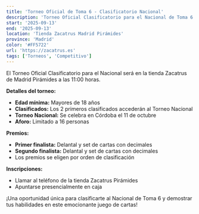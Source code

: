 ```yaml
---
title: 'Torneo Oficial de Toma 6 - Clasificatorio Nacional'
description: 'Torneo Oficial Clasificatorio para el Nacional de Toma 6 en la tienda Zacatrus Madrid Pirámides.'
start: '2025-09-13'
end: '2025-09-13'
location: 'Tienda Zacatrus Madrid Pirámides'
province: 'Madrid'
color: '#FF5722'
url: 'https://zacatrus.es'
tags: ['Torneos', 'Competitivo']
---
```


El Torneo Oficial Clasificatorio para el Nacional será en la tienda Zacatrus de Madrid Pirámides a las 11:00 horas.

**Detalles del torneo:**
- **Edad mínima:** Mayores de 18 años
- **Clasificados:** Los 2 primeros clasificados accederán al Torneo Nacional
- **Torneo Nacional:** Se celebra en Córdoba el 11 de octubre
- **Aforo:** Limitado a 16 personas

**Premios:**
- **Primer finalista:** Delantal y set de cartas con decimales
- **Segundo finalista:** Delantal y set de cartas con decimales
- Los premios se eligen por orden de clasificación

**Inscripciones:**
- Llamar al teléfono de la tienda Zacatrus Pirámides
- Apuntarse presencialmente en caja

¡Una oportunidad única para clasificarte al Nacional de Toma 6 y demostrar tus habilidades en este emocionante juego de cartas!
